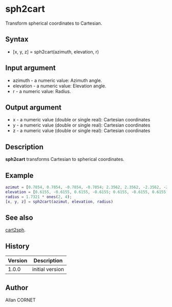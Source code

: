 # sph2cart

Transform spherical coordinates to Cartesian.

## Syntax

- [x, y, z] = sph2cart(azimuth, elevation, r)

## Input argument

- azimuth - a numeric value: Azimuth angle.
- elevation - a numeric value: Elevation angle.
- r - a numeric value: Radius.

## Output argument

- x - a numeric value (double or single real): Cartesian coordinates
- y - a numeric value (double or single real): Cartesian coordinates
- z - a numeric value (double or single real): Cartesian coordinates

## Description

<b>sph2cart</b> transforms Cartesian to spherical coordinates.

## Example

```matlab
azimut = [0.7854, 0.7854, -0.7854, -0.7854; 2.3562, 2.3562, -2.3562, -2.3562];
elevation = [0.6155, -0.6155, 0.6155, -0.6155; 0.6155, -0.6155, 0.6155, -0.6155];
radius = 1.7321 * ones(2, 4);
[x, y, z] = sph2cart(azimut, elevation, radius)
```

## See also

[cart2sph](cart2sph.md).

## History

| Version | Description     |
| ------- | --------------- |
| 1.0.0   | initial version |

## Author

Allan CORNET
